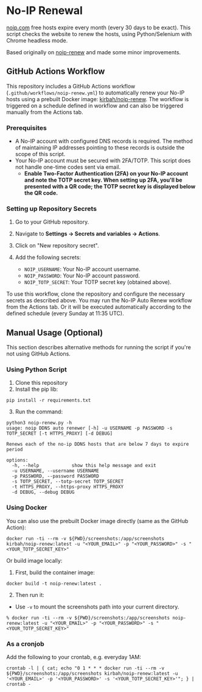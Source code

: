 # No-IP Renewal

[noip.com](https://www.noip.com/) free hosts expire every month (every 30 days to be exact). This script checks the website to renew the hosts, using Python/Selenium with Chrome headless mode.

Based originally on [noip-renew](https://github.com/loblab/noip-renew) and made some minor improvements.

## GitHub Actions Workflow

This repository includes a GitHub Actions workflow (`.github/workflows/noip-renew.yml`) to automatically renew your No-IP hosts using a prebuilt Docker image: [kirbah/noip-renew](https://hub.docker.com/r/kirbah/noip-renew). The workflow is triggered on a schedule defined in workflow and can also be triggered manually from the Actions tab.

### Prerequisites

- A No-IP account with configured DNS records is required. The method of maintaining IP addresses pointing to these records is outside the scope of this script.
- Your No-IP account must be secured with 2FA/TOTP. This script does not handle one-time codes sent via email.
  - **Enable Two-Factor Authentication (2FA) on your No-IP account and note the TOTP secret key. When setting up 2FA, you'll be presented with a QR code; the TOTP secret key is displayed below the QR code.**

### Setting up Repository Secrets

1.  Go to your GitHub repository.
2.  Navigate to **Settings → Secrets and variables → Actions**.
3.  Click on "New repository secret".
4.  Add the following secrets:

    - `NOIP_USERNAME`: Your No-IP account username.
    - `NOIP_PASSWORD`: Your No-IP account password.
    - `NOIP_TOTP_SECRET`: Your TOTP secret key (obtained above).

To use this workflow, clone the repository and configure the necessary secrets as described above. You may run the No-IP Auto Renew workflow from the Actions tab. Or it will be executed automatically according to the defined schedule (every Sunday at 11:35 UTC).

## Manual Usage (Optional)

This section describes alternative methods for running the script if you're not using GitHub Actions.

### Using Python Script

1. Clone this repository
2. Install the pip lib:

```shell
pip install -r requirements.txt
```

3. Run the command:

```shell
python3 noip-renew.py -h
usage: noip DDNS auto renewer [-h] -u USERNAME -p PASSWORD -s TOTP_SECRET [-t HTTPS_PROXY] [-d DEBUG]

Renews each of the no-ip DDNS hosts that are below 7 days to expire period

options:
  -h, --help            show this help message and exit
  -u USERNAME, --username USERNAME
  -p PASSWORD, --password PASSWORD
  -s TOTP_SECRET, --totp-secret TOTP_SECRET
  -t HTTPS_PROXY, --https-proxy HTTPS_PROXY
  -d DEBUG, --debug DEBUG
```

### Using Docker

You can also use the prebuilt Docker image directly (same as the GitHub Action):

```shell
docker run -ti --rm -v ${PWD}/screenshots:/app/screenshots kirbah/noip-renew:latest -u "<YOUR_EMAIL>" -p "<YOUR_PASSWORD>" -s "<YOUR_TOTP_SECRET_KEY>"
```

Or build image locally:

1. First, build the container image:

```shell
docker build -t noip-renew:latest .
```

2. Then run it:

- Use `-v` to mount the screenshots path into your current directory.

```shell
% docker run -ti --rm -v ${PWD}/screenshots:/app/screenshots noip-renew:latest -u "<YOUR_EMAIL>" -p "<YOUR_PASSWORD>" -s "<YOUR_TOTP_SECRET_KEY>"
```

### As a cronjob

Add the following to your crontab, e.g. everyday 1AM:

```shell
crontab -l | { cat; echo "0 1 * * * docker run -ti --rm -v ${PWD}/screenshots:/app/screenshots kirbah/noip-renew:latest -u '<YOUR_EMAIL>' -p '<YOUR_PASSWORD>' -s '<YOUR_TOTP_SECRET_KEY>'"; } | crontab -
```
